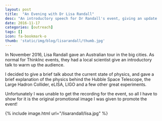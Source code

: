 ```yaml
---
layout: post
title:  "An Evening with Dr Lisa Randall"
desc: "An introductory speech for Dr Randall's event, giving an update into the exciting life of experimental astrophysics!"
date: 2016-11-17
categories: [outreach]
tags: []
icon: fa-bookmark-o
thumb: 'static/img/blog/lisarandall/thumb.jpg'
---
```


In November 2016, Lisa Randall gave an Australian tour in the big cities. As normal for ThinkInc
events, they had a local scientist give an introductory talk to warm up the audience.

I decided to give a brief talk about the current state of physics, and gave a brief
explanation of the physics behind the Hubble Space Telescope, the Large Hadron Collider, 
eLISA, LIGO and a few other great experiments.

Unfortunately I was unable to get the recording for the event, so all I have 
to show for it is the original promotional image I was given to promote the event!

{% include image.html url="/lisarandall/lisa.jpg"  %}
